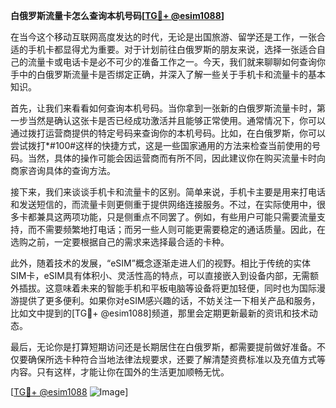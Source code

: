 **白俄罗斯流量卡怎么查询本机号码[[TG💪+ @esim1088](https://t.me/s/esim1088)]**

在当今这个移动互联网高度发达的时代，无论是出国旅游、留学还是工作，一张合适的手机卡都显得尤为重要。对于计划前往白俄罗斯的朋友来说，选择一张适合自己的流量卡或电话卡是必不可少的准备工作之一。今天，我们就来聊聊如何查询你手中的白俄罗斯流量卡是否绑定正确，并深入了解一些关于手机卡和流量卡的基本知识。

首先，让我们来看看如何查询本机号码。当你拿到一张新的白俄罗斯流量卡时，第一步当然是确认这张卡是否已经成功激活并且能够正常使用。通常情况下，你可以通过拨打运营商提供的特定号码来查询你的本机号码。比如，在白俄罗斯，你可以尝试拨打*#100#这样的快捷方式，这是一些国家通用的方法来检查当前使用的号码。当然，具体的操作可能会因运营商而有所不同，因此建议你在购买流量卡时向商家咨询具体的查询方法。

接下来，我们来谈谈手机卡和流量卡的区别。简单来说，手机卡主要是用来打电话和发送短信的，而流量卡则更侧重于提供网络连接服务。不过，在实际使用中，很多卡都兼具这两项功能，只是侧重点不同罢了。例如，有些用户可能只需要流量支持，而不需要频繁地打电话；而另一些人则可能更需要稳定的通话质量。因此，在选购之前，一定要根据自己的需求来选择最合适的卡种。

此外，随着技术的发展，“eSIM”概念逐渐走进人们的视野。相比于传统的实体SIM卡，eSIM具有体积小、灵活性高的特点，可以直接嵌入到设备内部，无需额外插拔。这意味着未来的智能手机和平板电脑等设备将更加轻便，同时也为国际漫游提供了更多便利。如果你对eSIM感兴趣的话，不妨关注一下相关产品和服务，比如文中提到的[TG💪+ @esim1088]频道，那里会定期更新最新的资讯和技术动态。

最后，无论你是打算短期访问还是长期居住在白俄罗斯，都需要提前做好准备。不仅要确保所选卡种符合当地法律法规要求，还要了解清楚资费标准以及充值方式等内容。只有这样，才能让你在国外的生活更加顺畅无忧。

[[TG💪+ @esim1088](https://t.me/s/esim1088) ![Image](https://i.postimg.cc/4NQfJmqS/Snipaste-2025-05-13-00-14-12.png)]